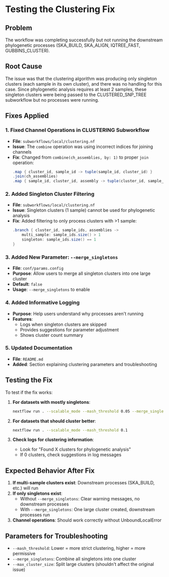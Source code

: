 # Testing the Clustering Fix

## Problem
The workflow was completing successfully but not running the downstream phylogenetic processes (SKA_BUILD, SKA_ALIGN, IQTREE_FAST, GUBBINS_CLUSTER).

## Root Cause
The issue was that the clustering algorithm was producing only singleton clusters (each sample in its own cluster), and there was no handling for this case. Since phylogenetic analysis requires at least 2 samples, these singleton clusters were being passed to the CLUSTERED_SNP_TREE subworkflow but no processes were running.

## Fixes Applied

### 1. Fixed Channel Operations in CLUSTERING Subworkflow
- **File**: `subworkflows/local/clustering.nf`
- **Issue**: The `combine` operation was using incorrect indices for joining channels
- **Fix**: Changed from `combine(ch_assemblies, by: 1)` to proper `join` operation:
  ```groovy
  .map { cluster_id, sample_id -> tuple(sample_id, cluster_id) }
  .join(ch_assemblies)
  .map { sample_id, cluster_id, assembly -> tuple(cluster_id, sample_id, assembly) }
  ```

### 2. Added Singleton Cluster Filtering
- **File**: `subworkflows/local/clustering.nf`
- **Issue**: Singleton clusters (1 sample) cannot be used for phylogenetic analysis
- **Fix**: Added filtering to only process clusters with >1 sample:
  ```groovy
  .branch { cluster_id, sample_ids, assemblies ->
      multi_sample: sample_ids.size() > 1
      singleton: sample_ids.size() == 1
  }
  ```

### 3. Added New Parameter: `--merge_singletons`
- **File**: `conf/params.config`
- **Purpose**: Allow users to merge all singleton clusters into one large cluster
- **Default**: `false`
- **Usage**: `--merge_singletons` to enable

### 4. Added Informative Logging
- **Purpose**: Help users understand why processes aren't running
- **Features**:
  - Logs when singleton clusters are skipped
  - Provides suggestions for parameter adjustment
  - Shows cluster count summary

### 5. Updated Documentation
- **File**: `README.md`
- **Added**: Section explaining clustering parameters and troubleshooting

## Testing the Fix

To test if the fix works:

1. **For datasets with mostly singletons**:
   ```bash
   nextflow run . --scalable_mode --mash_threshold 0.05 --merge_singletons
   ```

2. **For datasets that should cluster better**:
   ```bash
   nextflow run . --scalable_mode --mash_threshold 0.1
   ```

3. **Check logs for clustering information**:
   - Look for "Found X clusters for phylogenetic analysis"
   - If 0 clusters, check suggestions in log messages

## Expected Behavior After Fix

1. **If multi-sample clusters exist**: Downstream processes (SKA_BUILD, etc.) will run
2. **If only singletons exist**: 
   - Without `--merge_singletons`: Clear warning messages, no downstream processes
   - With `--merge_singletons`: One large cluster created, downstream processes run
3. **Channel operations**: Should work correctly without UnboundLocalError

## Parameters for Troubleshooting

- `--mash_threshold`: Lower = more strict clustering, higher = more permissive
- `--merge_singletons`: Combine all singletons into one cluster
- `--max_cluster_size`: Split large clusters (shouldn't affect the original issue)